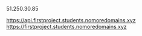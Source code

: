 51.250.30.85

https://api.firstproject.students.nomoredomains.xyz
https://firstproject.students.nomoredomains.xyz
